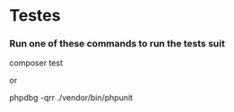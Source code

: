 # Testes

### Run one of these commands to run the tests suit

composer test 

or

phpdbg -qrr ./vendor/bin/phpunit